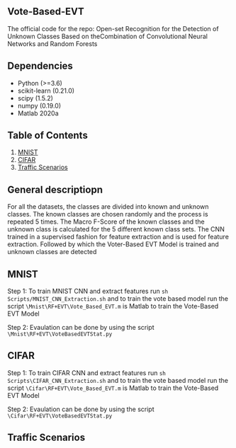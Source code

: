 ## Vote-Based-EVT

The official code for the repo: Open-set Recognition for the Detection of Unknown Classes Based on theCombination of Convolutional Neural Networks and Random Forests

## Dependencies
- Python (>=3.6)
- scikit-learn (0.21.0)
- scipy (1.5.2)
- numpy (0.19.0)
- Matlab 2020a

## Table of Contents
1. [MNIST](#mnist)
2. [CIFAR](#cifar)
3. [Traffic Scenarios](#ts)

## General descriptiopn

For all the datasets, the classes are divided into known and unknown classes. The known classes are chosen randomly and the process is repeated 5 times. The Macro F-Score of the known classes and the unknown class is calculated for the 5 different known class sets. The CNN trained in a supervised fashion for feature extraction and is used for feature extraction. Followed by which the Voter-Based EVT Model is trained and unknown classes are detected 


## MNIST<a name="mnist"></a>

Step 1: To train MNIST CNN and extract features run `sh Scripts/MNIST_CNN_Extraction.sh` and to train the vote based model run the script `\Mnist\RF+EVT\Vote_Based_EVT.m` is Matlab to train the Vote-Based EVT Model

Step 2: Evaulation can be done by using the script `\Mnist\RF+EVT\VoteBasedEVTStat.py`

## CIFAR<a name="cifar"></a>

Step 1: To train CIFAR CNN and extract features run `sh Scripts\CIFAR_CNN_Extraction.sh` and to train the vote based model run the script `\Cifar\RF+EVT\Vote_Based_EVT.m` is Matlab to train the Vote-Based EVT Model

Step 2: Evaulation can be done by using the script `\Cifar\RF+EVT\VoteBasedEVTStat.py`

## Traffic Scenarios<a name="ts"></a>
